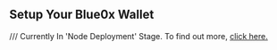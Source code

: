 ## **Setup Your Blue0x Wallet** ##

/// Currently In 'Node Deployment' Stage.  To find out more, [click here.](vps.md)
